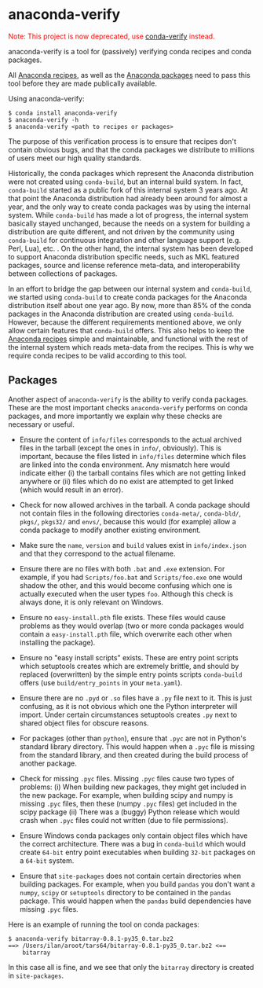 anaconda-verify
===============

<span style="color: red;">
  Note: This project is now deprecated,
  use <a href="https://github.com/conda/conda-verify">conda-verify</a>
  instead.
</span>

anaconda-verify is a tool for (passively) verifying conda recipes and
conda packages.

All <a href="https://github.com/ContinuumIO/anaconda-recipes">
Anaconda recipes</a>, as well as
the <a href="http://repo.continuum.io/pkgs/free/">Anaconda packages</a>
need to pass this tool before they are made publically available.

Using anaconda-verify:

    $ conda install anaconda-verify
    $ anaconda-verify -h
    $ anaconda-verify <path to recipes or packages>


The purpose of this verification process is to ensure that recipes don't
contain obvious bugs, and that the conda packages we distribute to millions
of users meet our high quality standards.

Historically, the conda packages which represent the Anaconda distribution
were not created using `conda-build`, but an internal build system.
In fact, `conda-build` started as a public fork of this internal system
3 years ago.  At that point the Anaconda distribution had already been
around for almost a year, and the only way to create conda packages
was by using the internal system.
While `conda-build` has made a lot of progress, the internal system basically
stayed unchanged, because the needs on a system for building a distribution
are quite different, and not driven by the community using `conda-build`
for continuous integration and other language support (e.g. Perl, Lua), etc. .
On the other hand, the internal system has been developed to support
Anaconda distribution specific needs, such as MKL featured packages,
source and license reference meta-data, and interoperability between
collections of packages.

In an effort to bridge the gap between our internal system and `conda-build`,
we started using `conda-build` to create conda packages for the Anaconda
distribution itself about one year ago.
By now, more than 85% of the conda packages in the Anaconda distribution
are created using `conda-build`.
However, because the different requirements mentioned above, we only allow
certain features that `conda-build` offers.
This also helps to keep
the <a href="https://github.com/ContinuumIO/anaconda-recipes">Anaconda
recipes</a> simple and maintainable, and functional with the rest of the
internal system which reads meta-data from the recipes.
This is why we require conda recipes to be valid according to this tool.


Packages
--------

Another aspect of `anaconda-verify` is the ability to verify conda packages.
These are the most important checks `anaconda-verify` performs on conda
packages, and more importantly we explain why these checks are necessary
or useful.

  * Ensure the content of `info/files` corresponds to the actual archived
    files in the tarball (except the ones in `info/`, obviously).  This
    is important, because the files listed in `info/files` determine which
    files are linked into the conda environment.  Any mismatch here would
    indicate either (i) the tarball contains files which are not getting
    linked anywhere or (ii) files which do no exist are attempted to get
    linked (which would result in an error).

  * Check for now allowed archives in the tarball.  A conda package should
    not contain files in the following directories `conda-meta/`,
    `conda-bld/`, `pkgs/`, `pkgs32/` and `envs/`, because this would (for
    example) allow a conda package to modify another existing environment.

  * Make sure the `name`, `version` and `build` values exist in
    `info/index.json` and that they correspond to the actual filename.

  * Ensure there are no files with both `.bat` and `.exe` extension.  For
    example, if you had `Scripts/foo.bat` and `Scripts/foo.exe` one would
    shadow the other, and this would become confusing which one is actually
    executed when the user types `foo`.  Although this check is always done,
    it is only relevant on Windows.

  * Ensure no `easy-install.pth` file exists.  These files would cause
    problems as they would overlap (two or more conda packages would
    contain a `easy-install.pth` file, which overwrite each other when
    installing the package).

  * Ensure no "easy install scripts" exists.  These are entry point scripts
    which setuptools creates which are extremely brittle, and should by
    replaced (overwritten) by the simple entry points scripts `conda-build`
    offers (use `build/entry_points` in your `meta.yaml`).

  * Ensure there are no `.pyd` or `.so` files have a `.py` file next to it.
    This is just confusing, as it is not obvious which one the Python
    interpreter will import.  Under certain circumstances setuptools creates
    `.py` next to shared object files for obscure reasons.

  * For packages (other than `python`), ensure that `.pyc` are not in
    Python's standard library directory.  This would happen when a `.pyc` file
    is missing from the standard library, and then created during the
    build process of another package.

  * Check for missing `.pyc` files.  Missing `.pyc` files cause two types of
    problems: (i) When building new packages, they might get included in
    the new package.  For example, when building scipy and numpy is missing
    `.pyc` files, then these (numpy `.pyc` files) get included in the scipy
    package (ii) There was a (buggy) Python release which would crash when
    `.pyc` files could not written (due to file permissions).

  * Ensure Windows conda packages only contain object files which have the
    correct architecture.  There was a bug in `conda-build` which would
    create `64-bit` entry point executables when building `32-bit` packages
    on a `64-bit` system.

  * Ensure that `site-packages` does not contain certain directories when
    building packages.  For example, when you build `pandas` you don't
    want a `numpy`, `scipy` or `setuptools` directory to be contained in
    the `pandas` package.  This would happen when the `pandas` build
    dependencies have missing `.pyc` files.

Here is an example of running the tool on conda packages:

    $ anaconda-verify bitarray-0.8.1-py35_0.tar.bz2
    ==> /Users/ilan/aroot/tars64/bitarray-0.8.1-py35_0.tar.bz2 <==
        bitarray

In this case all is fine, and we see that only the `bitarray` directory is
created in `site-packages`.
